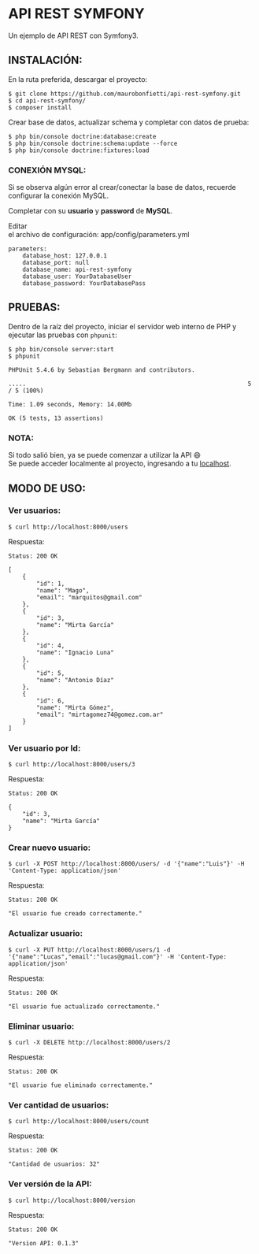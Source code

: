 # API REST SYMFONY

Un ejemplo de API REST con Symfony3.


## INSTALACIÓN:

En la ruta preferida, descargar el proyecto:

```
$ git clone https://github.com/maurobonfietti/api-rest-symfony.git
$ cd api-rest-symfony/
$ composer install
```


Crear base de datos, actualizar schema y completar con datos de prueba:

```
$ php bin/console doctrine:database:create
$ php bin/console doctrine:schema:update --force
$ php bin/console doctrine:fixtures:load
```

### CONEXIÓN MYSQL:
Si se observa algún error al crear/conectar la base de datos, recuerde configurar la conexión MySQL.

Completar con su **usuario** y **password** de **MySQL**.

Editar <br /> el archivo de configuración: app/config/parameters.yml
```
parameters:
    database_host: 127.0.0.1
    database_port: null
    database_name: api-rest-symfony
    database_user: YourDatabaseUser
    database_password: YourDatabasePass
```

## PRUEBAS:

Dentro de la raíz del proyecto, iniciar el servidor web interno de PHP y ejecutar las pruebas con `phpunit`:

```
$ php bin/console server:start
$ phpunit

PHPUnit 5.4.6 by Sebastian Bergmann and contributors.

.....                                                               5 / 5 (100%)

Time: 1.09 seconds, Memory: 14.00Mb

OK (5 tests, 13 assertions)

```

### NOTA:
Si todo salió bien, ya se puede comenzar a utilizar la API :smile:
<br />
Se puede acceder localmente al proyecto, ingresando a tu [localhost](http://localhost:8000/users).


## MODO DE USO:


### Ver usuarios:
```
$ curl http://localhost:8000/users
```
Respuesta:
```
Status: 200 OK

[
    {
        "id": 1,
        "name": "Mago",
        "email": "marquitos@gmail.com"
    },
    {
        "id": 3,
        "name": "Mirta García"
    },
    {
        "id": 4,
        "name": "Ignacio Luna"
    },
    {
        "id": 5,
        "name": "Antonio Díaz"
    },
    {
        "id": 6,
        "name": "Mirta Gómez",
        "email": "mirtagomez74@gomez.com.ar"
    }
]
```


### Ver usuario por Id:
```
$ curl http://localhost:8000/users/3
```
Respuesta:
```
Status: 200 OK

{
    "id": 3,
    "name": "Mirta García"
}
```


### Crear nuevo usuario:
```
$ curl -X POST http://localhost:8000/users/ -d '{"name":"Luis"}' -H 'Content-Type: application/json'
```
Respuesta:
```
Status: 200 OK

"El usuario fue creado correctamente."
```


### Actualizar usuario:
```
$ curl -X PUT http://localhost:8000/users/1 -d '{"name":"Lucas","email":"lucas@gmail.com"}' -H 'Content-Type: application/json'
```
Respuesta:
```
Status: 200 OK

"El usuario fue actualizado correctamente."
```


### Eliminar usuario:
```
$ curl -X DELETE http://localhost:8000/users/2
```
Respuesta:
```
Status: 200 OK

"El usuario fue eliminado correctamente."
```


### Ver cantidad de usuarios:
```
$ curl http://localhost:8000/users/count
```
Respuesta:
```
Status: 200 OK

"Cantidad de usuarios: 32"
```


### Ver versión de la API:
```
$ curl http://localhost:8000/version
```
Respuesta:
```
Status: 200 OK

"Version API: 0.1.3"
```

